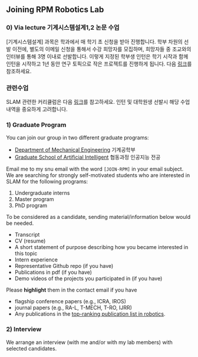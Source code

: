## Joining RPM Robotics Lab

### 0) Via lecture 기계시스템설계1,2 논문 수업
[기계시스템설계] 과목은 학과에서 매 학기 초 신청을 받아 진행합니다. 학부 차원의 선발 이전에, 별도의 이메일 신청을 통해서 수강 희망자를 모집하며, 희망자들 중 조교와의 인터뷰를 통해 3명 이내로 선발합니다. 이렇게 지정된 학부생 인턴은 학기 시작과 함께 인턴을 시작하고 1년 동안 연구 토픽으로 작은 프로젝트를 진행하게 됩니다. 다음 [링크](https://galvanized-feet-172.notion.site/RPM-d7d58a92a3ca4336a9c075c5487fd7ad)를 참조하세요.

### 관련수업
SLAM 관련한 커리큘럼은 다음 [링크](https://galvanized-feet-172.notion.site/SLAM-61fcd4ecf3604fbc9be8d62021fc4d33)를 참고하세요. 인턴 및 대학원생 선발시 해당 수업 내역을 중요하게 고려합니다.

### 1) Graduate Program
You can join our group in two different graduate programs:
* [Department of Mechanical Engineering](https://me.snu.ac.kr/) 기계공학부
* [Graduate School of Artificial Intelligent](https://gsai.snu.ac.kr/) 협동과정 인공지능 전공
  
Email me to my snu email with the word `[JOIN-RPM]` in your email subject. We are searching for strongly self-motivated students who are interested in SLAM for the following programs:

1. Undergraduate interns
2. Master program
3. PhD program

To be considered as a candidate, sending material/information below would be needed.

* Transcript
* CV (resume)
* A short statement of purpose describing how you became interested in this topic
* Intern experience
* Representative Github repo (if you have)
* Publications in pdf (if you have)
* Demo videos of the projects you participated in (if you have)

Please **highlight** them in the contact email if you have

* flagship conference papers (e.g., ICRA, IROS)
* journal papers (e.g., RA-L, T-MECH, T-RO, IJRR)
* Any publications in the [top-ranking publication list in robotics](https://scholar.google.com/citations?view_op=top_venues&hl=en&vq=eng_robotics).

### 2) Interview
We arrange an interview (with me and/or with my lab members) with selected candidates.
